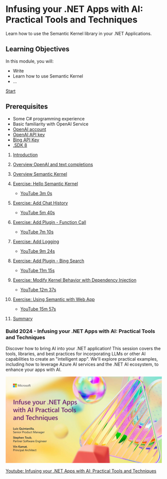 # Infusing your .NET Apps with AI: Practical Tools and Techniques

Learn how to use the Semantic Kernel library in your .NET Applications.

## Learning Objectives

In this module, you will:
 - Write 
 - Learn how to use Semantic Kernel
 - ...

[Start](./docs/Introduction.md)

## Prerequisites

- Some C# programming experience
- Basic familiarity with OpenAI Service
- [OpenAI account](https://platform.openai.com/signup)
- [OpenAI API key](https://platform.openai.com/account/api-keys)
- [Bing API Key](https://learn.microsoft.com/en-us/bing/search-apis/bing-web-search/create-bing-search-service-resource)
- [.SDK 8]()

1. [Introduction](./docs/Introduction.md)

1. [Overview OpenAI and text completions](./docs/OverviewOpenAI.md)

1. [Overview Semantic Kernel](./docs/OverviewOpenAI.md)

1. [Exercise: Hello Semantic Kernel](./01%20-%20Hello%20Semantic%20Kernel/README.md)
   - [YouTube 3m 0s](https://www.youtube.com/watch?v=jrNfKeGSuCg&t=180s)

1. [Exercise: Add Chat History](./02%20-%20Add%20Chat%20History/README.md)
   - [YouTube 5m 40s](https://www.youtube.com/watch?v=jrNfKeGSuCg&t=340s)

1. [Exercise: Add Plugin - Function Call](./03%20-%20Add%20Plugin%20%28Function%20Call%29/README.md)
   - [YouTube  7m 10s](https://www.youtube.com/watch?v=jrNfKeGSuCg&t=430s)

1. [Exercise: Add Logging](./04%20-%20Add%20Logging/README.md)
   - [YouTube 9m 24s](https://www.youtube.com/watch?v=jrNfKeGSuCg&t=565s) 

1. [Exercise: Add Plugin - Bing Search](./05%20-%20Add%20Plugin%20%28Bing%20Search%29/README.md)
   - [YouTube  11m 15s](https://www.youtube.com/watch?v=jrNfKeGSuCg&t=675s)

1. [Exercise: Modify Kernel Behavior with Dependency Injection](./06%20-%20Modifying%20Kernel%20Behavior%20with%20Dependency%20Injection/README.md)
   - [YouTube  12m 37s](https://www.youtube.com/watch?v=jrNfKeGSuCg&t=757s)
   
1. [Exercise: Using Semantic with Web App](./07%20-%20Using%20Semantic%20Kernel%20in%20WebApp/README.md)
   - [YouTube  15m 57s](https://www.youtube.com/watch?v=jrNfKeGSuCg&t=957s)

1. [Summary](./docs/Summary.md)


### Build 2024 - Infusing your .NET Apps with AI: Practical Tools and Techniques

Discover how to bring AI into your .NET application! This session covers the tools, libraries, and best practices for incorporating LLMs or other AI capabilities to create an "intelligent app". We'll explore practical examples, including how to leverage Azure AI services and the .NET AI ecosystem, to enhance your apps with AI.

[![Infusing your .NET Apps with AI: Practical Tools and Techniques Youtube Preview](../../images/Build2024Preview.png)](https://www.youtube.com/watch?v=jrNfKeGSuCg)


[Youtube: Infusing your .NET Apps with AI: Practical Tools and Techniques](https://www.youtube.com/watch?v=jrNfKeGSuCg)